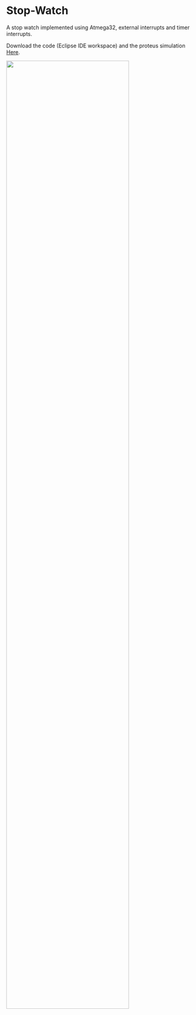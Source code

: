 # Stop-Watch

A stop watch implemented using Atmega32, external interrupts and timer interrupts.

Download the code (Eclipse IDE workspace) and the proteus simulation <a href="https://drive.google.com/file/d/1aU1MHHHq1FTrZ1BpoNn3LS9U6D5qVPBP/view">Here</a>.


<img src="https://user-images.githubusercontent.com/85132955/212492144-9b62f828-30e9-43a0-978c-91db6a7c2a5e.png" style="display:block; width: 80%;">
